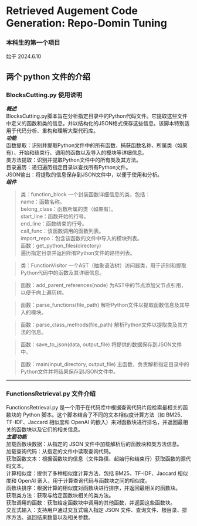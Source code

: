 # Retrieved Augement Code Generation: Repo-Domin Tuning
### 本科生的第一个项目
始于 2024.6.10
## 两个 python 文件的介绍
### BlocksCutting.py 使用说明
***概述***  
BlocksCutting.py脚本旨在分析指定目录中的Python代码文件。它提取这些文件中定义的函数和类的信息，并以结构化的JSON格式保存这些信息。该脚本特别适用于代码分析、重构和理解大型代码库。  
***功能***  
函数提取：识别并提取Python文件中的所有函数，捕获函数名称、所属类（如果有）、开始和结束行、调用的函数以及导入的模块等详细信息。  
类方法提取：识别并提取Python文件中的所有类及其方法。  
目录遍历：递归遍历指定目录以查找所有Python文件。  
JSON输出：将提取的信息保存到JSON文件中，以便于使用和分析。  
***组件***  
>类：function_block
一个封装函数详细信息的类，包括：  
name：函数名称。  
belong_class：函数所属的类（如果有）。  
start_line：函数开始的行号。  
end_line：函数结束的行号。  
call_func：该函数调用的函数列表。  
import_repo：包含该函数的文件中导入的模块列表。  
>函数：get_python_files(directory)  
遍历指定目录并返回所有Python文件的路径列表。

>类：FunctionVisitor
一个AST（抽象语法树）访问器类，用于识别和提取Python代码中的函数及其详细信息。

>函数：add_parent_references(node)
为AST中的节点添加父节点引用，以便于向上遍历树。

>函数：parse_functions(file_path)
解析Python文件以提取函数信息及其导入的模块。

>函数：parse_class_methods(file_path)
解析Python文件以提取类及其方法的信息。

>函数：save_to_json(data, output_file)
将提供的数据保存到JSON文件中。

>函数：main(input_directory, output_file)
主函数，负责解析指定目录中的Python文件并将结果保存到JSON文件中。
---
### FunctionsRetrieval.py 文件介绍  
FunctionsRetrieval.py 是一个用于在代码库中根据查询代码片段检索最相关的函数块的 Python 脚本。这个脚本结合了不同的文本相似度计算方法（如 BM25、TF-IDF、Jaccard 相似度和 OpenAI 的嵌入）来对函数块进行排名，并返回最相关的函数块以及它们的相关信息。  
***主要功能***  
加载函数块数据：从指定的 JSON 文件中加载解析后的函数块和类方法信息。  
加载查询代码：从指定的文件中读取查询代码。  
获取函数文本：根据函数块的信息（文件路径、起始行和结束行）获取函数的源代码文本。  
计算相似度：提供了多种相似度计算方法，包括 BM25、TF-IDF、Jaccard 相似度和 OpenAI 嵌入，用于计算查询代码与函数块之间的相似度。  
函数块排序：根据计算的相似度对函数块进行排序，并返回最相关的函数块。  
获取类方法：获取与给定函数块相关的类方法。  
获取调用的函数：获取给定函数块中调用的其他函数，并返回这些函数块。  
交互式输入：支持用户通过交互式输入指定 JSON 文件、查询文件、根目录、排序方法、返回结果数量以及相关参数。  
